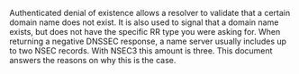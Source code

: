 Authenticated denial of existence allows a resolver to
validate that a certain domain name does not exist.
It is also used to signal that a domain
name exists, but does not have the specific RR type you were asking for.
When returning a negative DNSSEC response, a name server usually
includes up to two NSEC records. With NSEC3 this amount is three.
This document answers the reasons on why this is the case.
